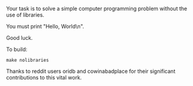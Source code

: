 Your task is to solve a simple computer programming problem without the use of libraries.

You must print "Hello, World\n".

Good luck.


To build:
  
    make nolibraries

Thanks to reddit users oridb and cowinabadplace for their significant contributions to this vital work.
